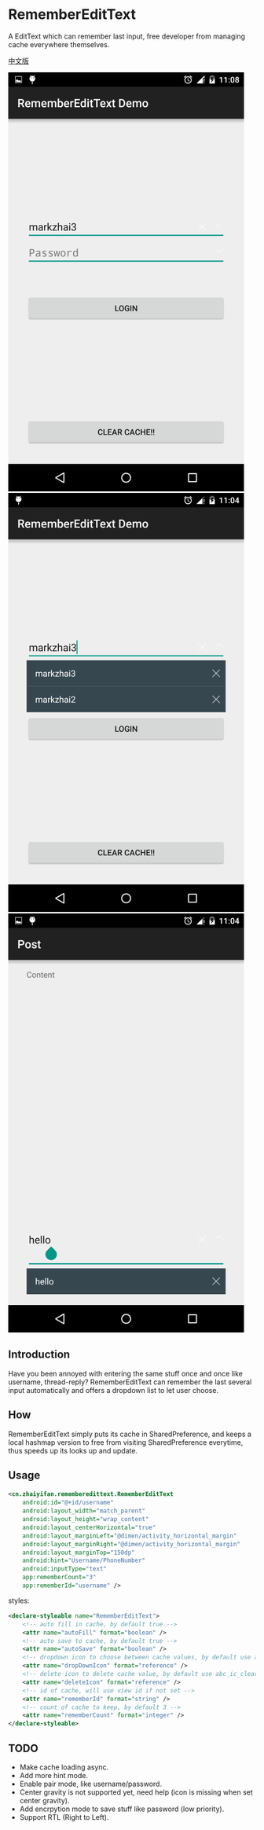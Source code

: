 # RememberEditText
A EditText which can remember last input, free developer from managing cache everywhere themselves.

[中文版](https://github.com/markzhai/RememberEditText/blob/master/README_CN.md "中文版")

![First start, value auto filled](art/Screenshot_2015-09-09-11-08-10.jpg)
![Show popup window after dropdown icon clicked](art/Screenshot_2015-09-09-11-04-19.jpg)
![A larger EditText sample](art/Screenshot_2015-09-09-11-04-25.jpg)

## Introduction
Have you been annoyed with entering the same stuff once and once like username, thread-reply? RememberEditText can remember the last several input automatically and offers a dropdown list to let user choose.

## How
RememberEditText simply puts its cache in SharedPreference, and keeps a local hashmap version to free from visiting SharedPreference everytime, thus speeds up its looks up and update.

## Usage
```xml
<cn.zhaiyifan.rememberedittext.RememberEditText
    android:id="@+id/username"
    android:layout_width="match_parent"
    android:layout_height="wrap_content"
    android:layout_centerHorizontal="true"
    android:layout_marginLeft="@dimen/activity_horizontal_margin"
    android:layout_marginRight="@dimen/activity_horizontal_margin"
    android:layout_marginTop="150dp"
    android:hint="Username/PhoneNumber"
    android:inputType="text"
    app:rememberCount="3"
    app:rememberId="username" />
```

styles:
```xml
<declare-styleable name="RememberEditText">
    <!-- auto fill in cache, by default true -->
    <attr name="autoFill" format="boolean" />
    <!-- auto save to cache, by default true -->
    <attr name="autoSave" format="boolean" />
    <!-- dropdown icon to choose between cache values, by default use abc_spinner_mtrl_am_alpha -->
    <attr name="dropDownIcon" format="reference" />
    <!-- delete icon to delete cache value, by default use abc_ic_clear_mtrl_alpha -->
    <attr name="deleteIcon" format="reference" />
    <!-- id of cache, will use view id if not set -->
    <attr name="rememberId" format="string" />
    <!-- count of cache to keep, by default 3 -->
    <attr name="rememberCount" format="integer" />
</declare-styleable>
```

## TODO
- Make cache loading async.
- Add more hint mode.
- Enable pair mode, like username/password.
- Center gravity is not supported yet, need help (icon is missing when set center gravity).
- Add encrpytion mode to save stuff like password (low priority).
- Support RTL (Right to Left).